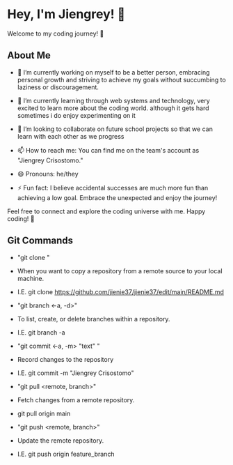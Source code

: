# Hey, I'm Jiengrey! 👋

Welcome to my coding journey! 🚀

## About Me

- 🔭 I’m currently working on myself to be a better person, embracing personal growth and striving to achieve my goals without succumbing to laziness or discouragement.

- 🌱 I’m currently learning through web systems and technology, very excited to learn more about the coding world. although it gets hard sometimes i do enjoy experimenting on it

- 👯 I’m looking to collaborate on future school projects so that we can learn with each other as we progress

- 📫 How to reach me: You can find me on the team's account as "Jiengrey Crisostomo."

- 😄 Pronouns: he/they

- ⚡ Fun fact: I believe accidental successes are much more fun than achieving a low goal. Embrace the unexpected and enjoy the journey!

Feel free to connect and explore the coding universe with me. Happy coding! 🚀

## Git Commands

- "git clone <URL of the repository>"
- When you want to copy a repository from a remote source to your local machine.
- I.E. git clone https://github.com/jienie37/jienie37/edit/main/README.md


- "git branch <-a, -d>"
- To list, create, or delete branches within a repository.
- I.E. git branch -a


- "git commit <-a, -m> "text" "
- Record changes to the repository
- I.E. git commit -m "Jiengrey Crisostomo"


- "git pull <origin> <remote, branch>"
- Fetch changes from a remote repository.
- git pull origin main
  

- "git push <origin> <remote, branch>"
- Update the remote repository.
- I.E. git push origin feature_branch


